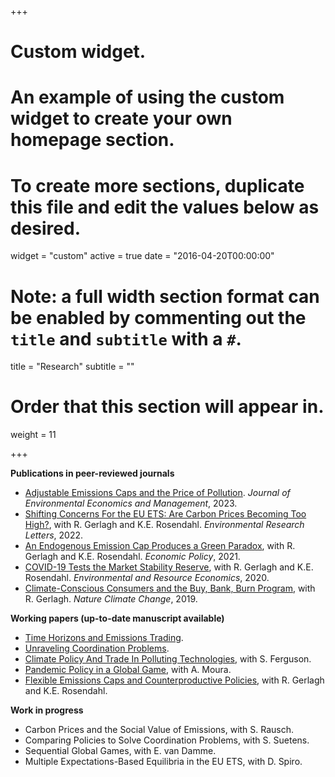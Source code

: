 +++
# Custom widget.
# An example of using the custom widget to create your own homepage section.
# To create more sections, duplicate this file and edit the values below as desired.
widget = "custom"
active = true
date = "2016-04-20T00:00:00"

# Note: a full width section format can be enabled by commenting out the `title` and `subtitle` with a `#`.
title = "Research"
subtitle = ""

# Order that this section will appear in.
weight = 11

+++

**Publications in peer-reviewed journals**

- [Adjustable Emissions Caps and the Price of Pollution](https://www.sciencedirect.com/science/article/pii/S0095069623000116).  _Journal of Environmental Economics and Management_, 2023.
- [Shifting Concerns For the EU ETS: Are Carbon Prices Becoming Too High?](https://iopscience.iop.org/article/10.1088/1748-9326/ac63d6), with R. Gerlagh and K.E. Rosendahl. _Environmental Research Letters_, 2022.
- [An Endogenous Emission Cap Produces a Green Paradox](https://academic.oup.com/economicpolicy/article/36/107/485/6178790), with R. Gerlagh and K.E. Rosendahl. _Economic Policy_, 2021.
- [COVID-19 Tests the Market Stability Reserve](https://link.springer.com/article/10.1007/s10640-020-00441-0), with R. Gerlagh and K.E. Rosendahl. _Environmental and Resource Economics_, 2020.
- [Climate-Conscious Consumers and the Buy, Bank, Burn Program](https://www.nature.com/articles/s41558-019-0482-0), with R. Gerlagh. _Nature Climate Change_, 2019.

**Working papers (up-to-date manuscript available)**

- [Time Horizons and Emissions Trading](https://papers.ssrn.com/sol3/papers.cfm?abstract_id=4280682).
- [Unraveling Coordination Problems](https://papers.ssrn.com/sol3/papers.cfm?abstract_id=4552733).
- [Climate Policy And Trade In Polluting Technologies](https://www.ifn.se/en/publications/working-papers/2023/1470/), with S. Ferguson.
- [Pandemic Policy in a Global Game](https://www.roweno.nl/files/EfficientEpidemics.pdf), with A. Moura.
- [Flexible Emissions Caps and Counterproductive Policies](https://www.roweno.nl/files/Flexible.pdf), with R. Gerlagh and K.E. Rosendahl.

**Work in progress**

- Carbon Prices and the Social Value of Emissions, with S. Rausch.
- Comparing Policies to Solve Coordination Problems, with S. Suetens.
- Sequential Global Games, with E. van Damme.
- Multiple Expectations-Based Equilibria in the EU ETS, with D. Spiro.

